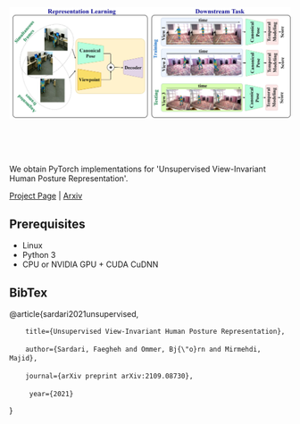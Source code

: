 <img src='imgs/last-version-overal-bnmvc2021.jpg' width=900>

<br><br><br>

We obtain PyTorch implementations for 'Unsupervised View-Invariant Human Posture Representation'.

[Project Page]() |  [Arxiv](https://arxiv.org/pdf/2109.08730.pdf)

## Prerequisites
- Linux 
- Python 3
- CPU or NVIDIA GPU + CUDA CuDNN


## BibTex

@article{sardari2021unsupervised,

        title={Unsupervised View-Invariant Human Posture Representation},
  
        author={Sardari, Faegheh and Ommer, Bj{\"o}rn and Mirmehdi, Majid},
  
        journal={arXiv preprint arXiv:2109.08730},
  
         year={2021}
}
